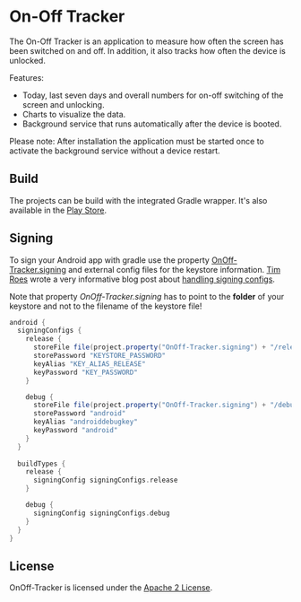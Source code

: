 On-Off Tracker
================================
The On-Off Tracker is an application to measure how often the screen has been switched on and off. In addition, it also tracks how often the device is unlocked.

Features:
- Today, last seven days and overall numbers for on-off switching of the screen and unlocking.
- Charts to visualize the data.
- Background service that runs automatically after the device is booted.

Please note: After installation the application must be started once to activate the background service without a device restart.

Build
----------------------
The projects can be build with the integrated Gradle wrapper. It's also available in the [Play Store](https://play.google.com/store/apps/details?id=de.dbaelz.onofftracker).

Signing
-------------
To sign your Android app with gradle use the property [OnOff-Tracker.signing](https://github.com/dbaelz/OnOff-Tracker/blob/master/app/build.gradle#L32) and external config files for the keystore information. [Tim Roes](https://github.com/timroes) wrote a very informative blog post about [handling signing configs](https://www.timroes.de/2013/09/22/handling-signing-configs-with-gradle/).

Note that property _OnOff-Tracker.signing_ has to point to the __folder__ of your keystore and not to the filename of the keystore file!

```groovy
android {
  signingConfigs {
    release {
      storeFile file(project.property("OnOff-Tracker.signing") + "/release.keystore")
      storePassword "KEYSTORE_PASSWORD"
      keyAlias "KEY_ALIAS_RELEASE"
      keyPassword "KEY_PASSWORD"
    }

    debug {
      storeFile file(project.property("OnOff-Tracker.signing") + "/debug.keystore")
      storePassword "android"
      keyAlias "androiddebugkey"
      keyPassword "android"
    }
  }
 
  buildTypes {
    release {
      signingConfig signingConfigs.release
    }

	debug {
      signingConfig signingConfigs.debug
    }
  }
}
```

License
-------------
OnOff-Tracker is licensed under the [Apache 2 License](https://github.com/dbaelz/OnOff-Tracker/blob/master/LICENSE).
